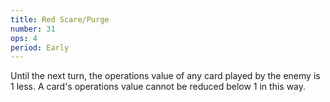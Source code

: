 ```yaml
---
title: Red Scare/Purge
number: 31
ops: 4
period: Early
---
```

Until the next turn, the operations value of any card played by the enemy is 1 less. A card's operations value cannot be reduced below 1 in this way.
